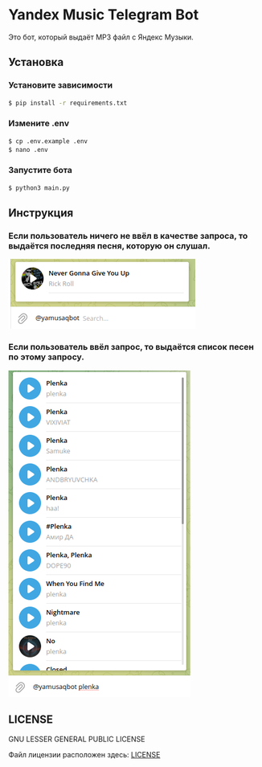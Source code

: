 # Yandex Music Telegram Bot

Это бот, который выдаёт MP3 файл с Яндекс Музыки.

## Установка
### Установите зависимости

```bash
$ pip install -r requirements.txt
```

### Измените .env
```bash
$ cp .env.example .env
$ nano .env
```

### Запустите бота
```bash
$ python3 main.py
```
## Инструкция

### Если пользователь ничего не ввёл в качестве запроса, то выдаётся последняя песня, которую он слушал.

![no query](pictures/inline_no_query.png)

### Если пользователь ввёл запрос, то выдаётся список песен по этому запросу.

![no query](pictures/inline_with_query.png)

## LICENSE
GNU LESSER GENERAL PUBLIC LICENSE


Файл лицензии расположен здесь: [LICENSE](https://github.com/Aqendo/yandex-music-telegram-bot/blob/main/LICENSE)
